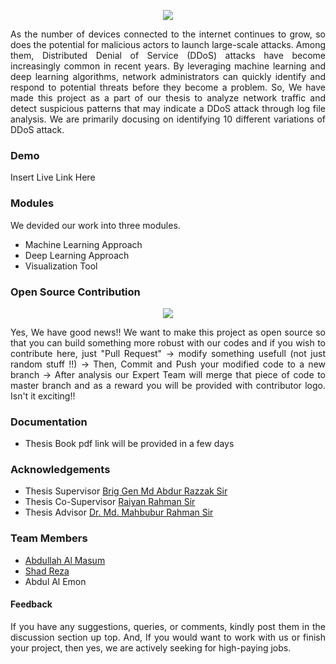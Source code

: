 <p align="center">
<img src="https://hits.seeyoufarm.com/api/count/incr/badge.svg?url=https%3A%2F%2Fgithub.com%2FThesis-on-Cyber-Security%2F&count_bg=%23148DEA&title_bg=%23000000&icon=github.svg&icon_color=%23FAFF00&title=Total+Visitors&edge_flat=false"/>
</p>

<div align="justify">
As the number of devices connected to the internet continues to grow, so does the potential for malicious actors to launch large-scale attacks. Among them, Distributed Denial of Service (DDoS) attacks have become increasingly common in recent years. 
By leveraging machine learning and deep learning algorithms, network administrators can quickly identify and respond to potential threats before they become a problem.
So, We have made this project as a part of our thesis to analyze network traffic and detect suspicious patterns that may indicate a DDoS attack through log file analysis. We are primarily docusing on identifying 10 different variations of DDoS attack.

### Demo
Insert Live Link Here

### Modules
We devided our work into three modules.
<ul>
  <li>Machine Learning Approach</li>
  <li>Deep Learning Approach</li>
  <li>Visualization Tool</li>
</ul>
</div>

### Open Source Contribution
<p align="center">
<img src="https://badgen.net/badge/Open%20Source%20%3F/Yes%21/blue?icon=github"/>
</p>

<div align="justify">
Yes, We have good news!! We want to make this project as open source so that you can build something more robust with our codes and if you wish to contribute here, just "Pull Request" &rarr; modify something usefull (not just random stuff !!) &rarr; Then, Commit and Push your modified code to a new branch &rarr; After analysis our Expert Team will merge that piece of code to master branch and as a reward you will be provided with contributor logo. Isn't it exciting!!
</div>

### Documentation
- Thesis Book pdf link will be provided in a few days

### Acknowledgements
- Thesis Supervisor [Brig Gen Md Abdur Razzak Sir](https://mist.ac.bd/department/cse/facultyMembers/col_md_abdur_razzak_sup_psc-405)
- Thesis Co-Supervisor [Raiyan Rahman Sir](https://mist.ac.bd/department/cse/facultyMembers/raiyan_rahman-17)
- Thesis Advisor [Dr. Md. Mahbubur Rahman Sir](https://mist.ac.bd/department/cse/facultyMembers/dr_md_mahbubur_rahman-2)

### Team Members
- [Abdullah Al Masum](https://masumbhai.me)
- [Shad Reza](https://shadreza-portfolio-shadreza.vercel.app/)
- Abdul Al Emon

#### Feedback

<div align="justify">
If you have any suggestions, queries, or comments, kindly post them in the discussion section up top. And, If you would want to work with us or finish your project, then yes, we are actively seeking for high-paying jobs. 
</div>


